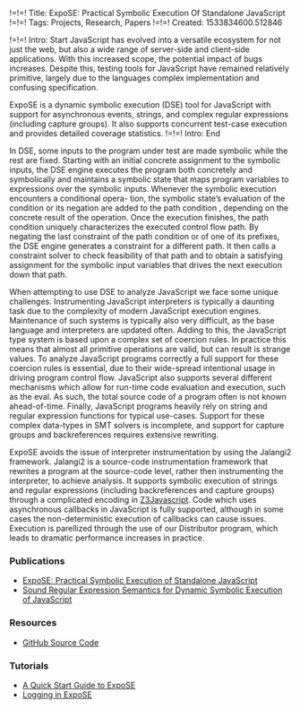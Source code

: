 !=!=! Title: ExpoSE: Practical Symbolic Execution Of Standalone JavaScript
!=!=! Tags: Projects, Research, Papers
!=!=! Created: 1533834600.512846

!=!=! Intro: Start
JavaScript has evolved into a versatile ecosystem for not just the
web, but also a wide range of server-side and client-side applications.
With this increased scope, the potential impact of bugs increases.
Despite this, testing tools for JavaScript have remained relatively primitive,
largely due to the languages complex implementation and confusing specification.

ExpoSE is a dynamic symbolic execution (DSE) tool for JavaScript with support for
asynchronous events, strings, and complex regular expressions (including capture groups).
It also supports concurrent test-case execution and provides detailed coverage statistics.
!=!=! Intro: End

In DSE, some inputs to the program under test are made
symbolic while the rest are fixed. Starting with an initial concrete assignment
to the symbolic inputs, the DSE engine executes the program both
concretely and symbolically and maintains a symbolic state
that maps program variables to expressions over the symbolic inputs.
Whenever the symbolic execution encounters a conditional opera-
tion, the symbolic state’s evaluation of the condition or its negation
are added to the path condition , depending on the concrete result
of the operation. Once the execution finishes, the path condition
uniquely characterizes the executed control flow path. By negating
the last constraint of the path condition or of one of its prefixes, the
DSE engine generates a constraint for a different path. It then calls
a constraint solver to check feasibility of that path and to obtain a
satisfying assignment for the symbolic input variables that drives
the next execution down that path.

When attempting to use DSE to analyze JavaScript we face some unique challenges. Instrumenting JavaScript interpreters is typically a daunting task due to the complexity of modern JavaScript execution engines. Maintenance of such systems is typically also very difficult, as the base language and interpreters are updated often. Adding to this, the JavaScript type system is based upon a complex set of coercion rules. In practice this means that almost all primitive operations are valid, but can result is strange values. To analyze JavaScript programs correctly a full support for these coercion rules is essential, due to their wide-spread intentional usage in driving program control flow. JavaScript also supports several different mechanisms which allow for run-time code evaluation and execution, such as the eval. As such, the total source code of a program often is not known ahead-of-time. Finally, JavaScript programs heavily rely on string and regular expression functions for typical use-cases. Support for these complex data-types in SMT solvers is incomplete, and support for capture groups and backreferences requires extensive rewriting.

ExpoSE avoids the issue of interpreter instrumentation by using the Jalangi2 framework. Jalangi2 is a source-code instrumentation framework that rewrites a program at the source-code level, rather then instrumenting the interpreter, to achieve analysis. It supports symbolic execution of strings and regular expressions (including backreferences and capture groups) through a complicated encoding in [Z3Javascript](/articles/z3javascript). Code which uses asynchronous callbacks in JavaScript is fully supported, although in some cases the non-deterministic execution of callbacks can cause issues. Execution is parellized through the use of our Distributor program, which leads to dramatic performance increases in practice.

### Publications

* [ExpoSE: Practical Symbolic Execution of Standalone JavaScript](/papers/practical_dse.pdf)
* [Sound Regular Expression Semantics for Dynamic Symbolic Execution of JavaScript](/papers/sound_regex_in_js.pdf)

### Resources

* [GitHub Source Code](http://github.com/ExpoSEJS/)

### Tutorials

* [A Quick Start Guide to ExpoSE](/articles/ExpoSE_A_Quick_Start_Guide)
* [Logging in ExpoSE](/articles/A_Short_Tutorial_on_Logging_in_ExpoSE)

